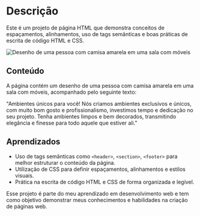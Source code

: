 # Descrição

Este é um projeto de página HTML que demonstra conceitos de espaçamentos, alinhamentos, uso de tags semânticas e boas práticas de escrita de código HTML e CSS.

![Desenho de uma pessoa com camisa amarela em uma sala com móveis](https://i.imgur.com/80nPppz.png)

## Conteúdo

A página contém um desenho de uma pessoa com camisa amarela em uma sala com móveis, acompanhado pelo seguinte texto:

"Ambientes únicos para você!
Nós criamos ambientes exclusivos e únicos, com muito bom gosto e profissionalismo, investimos tempo e dedicação no seu projeto.
Tenha ambientes limpos e bem decorados, transmitindo elegância e finesse para todo aquele que estiver ali."

## Aprendizados

- Uso de tags semânticas como `<header>`, `<section>`, `<footer>` para melhor estruturar o conteúdo da página.
- Utilização de CSS para definir espaçamentos, alinhamentos e estilos visuais.
- Prática na escrita de código HTML e CSS de forma organizada e legível.

Esse projeto é parte do meu aprendizado em desenvolvimento web e tem como objetivo demonstrar meus conhecimentos e habilidades na criação de páginas web.
